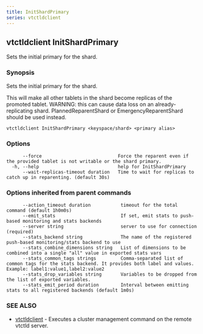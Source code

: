 ```yaml
---
title: InitShardPrimary
series: vtctldclient
---
```

## vtctldclient InitShardPrimary

Sets the initial primary for the shard.

### Synopsis

Sets the initial primary for the shard.

This will make all other tablets in the shard become replicas of the promoted tablet.
WARNING: this can cause data loss on an already-replicating shard. PlannedReparentShard or
EmergencyReparentShard should be used instead.


```
vtctldclient InitShardPrimary <keyspace/shard> <primary alias>
```

### Options

```
      --force                            Force the reparent even if the provided tablet is not writable or the shard primary.
  -h, --help                             help for InitShardPrimary
      --wait-replicas-timeout duration   Time to wait for replicas to catch up in reparenting. (default 30s)
```

### Options inherited from parent commands

```
      --action_timeout duration           timeout for the total command (default 1h0m0s)
      --emit_stats                        If set, emit stats to push-based monitoring and stats backends
      --server string                     server to use for connection (required)
      --stats_backend string              The name of the registered push-based monitoring/stats backend to use
      --stats_combine_dimensions string   List of dimensions to be combined into a single "all" value in exported stats vars
      --stats_common_tags strings         Comma-separated list of common tags for the stats backend. It provides both label and values. Example: label1:value1,label2:value2
      --stats_drop_variables string       Variables to be dropped from the list of exported variables.
      --stats_emit_period duration        Interval between emitting stats to all registered backends (default 1m0s)
```

### SEE ALSO

* [vtctldclient](../)	 - Executes a cluster management command on the remote vtctld server.

